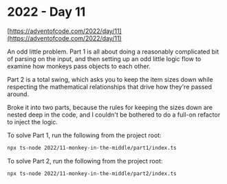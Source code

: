 # 2022 - Day 11

[https://adventofcode.com/2022/day/11](https://adventofcode.com/2022/day/11)

An odd little problem. Part 1 is all about doing a reasonably complicated bit
of parsing on the input, and then setting up an odd little logic flow to examine
how monkeys pass objects to each other.

Part 2 is a total swing, which asks you to keep the item sizes down while respecting
the mathematical relationships that drive how they're passed around.

Broke it into two parts, because the rules for keeping the sizes down are nested deep
in the code, and I couldn't be bothered to do a full-on refactor to inject the logic.

To solve Part 1, run the following from the project root:

```sh
npx ts-node 2022/11-monkey-in-the-middle/part1/index.ts
```

To solve Part 2, run the following from the project root:

```sh
npx ts-node 2022/11-monkey-in-the-middle/part2/index.ts
```
